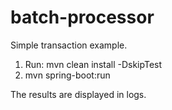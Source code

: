 # batch-processor
Simple transaction example.

1. Run: mvn clean install -DskipTest
2. mvn spring-boot:run

The results are displayed in logs.


